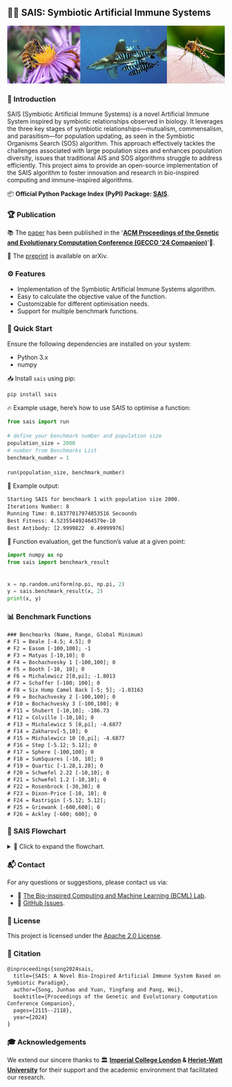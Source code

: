 ## 🧬🤖 SAIS: Symbiotic Artificial Immune Systems

<p align="center">
  <img src="https://raw.githubusercontent.com/Rqcker/ImageHosting/master/dissertation/symbio3.png" alt="Symbiotic">
</p>

### 🔬 Introduction
SAIS (Symbiotic Artificial Immune Systems) is a novel Artificial Immune System inspired by symbiotic relationships observed in biology. It leverages the three key stages of symbiotic relationships—mutualism, commensalism, and parasitism—for population updating, as seen in the Symbiotic Organisms Search (SOS) algorithm. This approach effectively tackles the challenges associated with large population sizes and enhances population diversity, issues that traditional AIS and SOS algorithms struggle to address efficiently. This project aims to provide an open-source implementation of the SAIS algorithm to foster innovation and research in bio-inspired computing and immune-inspired algorithms.

📦 **Official Python Package Index (PyPI) Package: [SAIS](https://pypi.org/project/sais/)**.

### 🏆 Publication

📚 The [paper](https://dl.acm.org/doi/abs/10.1145/3638530.3664188) has been published in the '[**ACM Proceedings of the Genetic and Evolutionary Computation Conference (GECCO '24 Companion)**](https://dl.acm.org/conference/gecco)'🎉.

🎊 The [preprint](https://arxiv.org/abs/2402.07244) is available on arXiv.

### ⚙️ Features

- Implementation of the Symbiotic Artificial Immune Systems algorithm.
- Easy to calculate the objective value of the function.
- Customizable for different optimisation needs.
- Support for multiple benchmark functions.

### 🚀 Quick Start

Ensure the following dependencies are installed on your system:
- Python 3.x
- numpy

📥 Install `sais` using pip:

```bash
pip install sais
```

🔥 Example usage, here’s how to use SAIS to optimise a function:

```python
from sais import run

# define your benchmark number and population size
population_size = 2000
# number from Benchmarks List
benchmark_number = 1

run(population_size, benchmark_number)
```

📌 Example output:
```bash
Starting SAIS for benchmark 1 with population size 2000.
Iterations Number: 8
Running Time: 0.18377017974853516 Secounds
Best Fitness: 4.523554492464579e-10
Best Antibody: [2.9999822  0.49999976]
```

🎯 Function evaluation, get the function’s value at a given point:
```python
import numpy as np
from sais import benchmark_result


x = np.random.uniform(np.pi, np.pi, 2)
y = sais.benchmark_result(x, 2)
print(x, y)
```

### 📊 Benchmark Functions
```
### Benchmarks (Name, Range, Global Minimum)
# F1 = Beale [-4.5; 4.5]; 0
# F2 = Easom [-100,100]; -1
# F3 = Matyas [-10,10]; 0
# F4 = Bochachvesky 1 [-100,100]; 0
# F5 = Booth [-10, 10]; 0
# F6 = Michalewicz 2[0,pi]; -1.8013
# F7 = Schaffer [-100; 100]; 0
# F8 = Six Hump Camel Back [-5; 5]; -1.03163
# F9 = Bochachvesky 2 [-100,100]; 0
# F10 = Bochachvesky 3 [-100,100]; 0
# F11 = Shubert [-10,10]; -186.73
# F12 = Colville [-10,10]; 0
# F13 = Michalewicz 5 [0,pi]; -4.6877
# F14 = Zakharov[-5,10]; 0
# F15 = Michalewicz 10 [0,pi]; -4.6877
# F16 = Step [-5.12; 5.12]; 0
# F17 = Sphere [-100,100]; 0
# F18 = SumSquares [-10, 10]; 0
# F19 = Quartic [-1.28,1.28]; 0
# F20 = Schwefel 2.22 [-10,10]; 0
# F21 = Schwefel 1.2 [-10,10]; 0
# F22 = Rosenbrock [-30,30]; 0
# F23 = Dixon-Price [-10, 10]; 0
# F24 = Rastrigin [-5.12; 5.12];
# F25 = Griewank [-600,600]; 0
# F26 = Ackley [-600; 600]; 0
```

### 🔄 SAIS Flowchart

<details>
  <summary>📌 Click to expand the flowchart.</summary>
  <p align="center">
    <img src="https://raw.githubusercontent.com/Rqcker/ImageHosting/master/dissertation/flowchart.png" alt="Flowchart">
  </p>
</details>

### 📬 Contact
For any questions or suggestions, please contact us via:
- 🔬 [The Bio-inspired Computing and Machine Learning (BCML) Lab](https://bioml.eu.org/).
- 🐛 [GitHub Issues](https://github.com/Rqcker/SymbioticAIS/issues).

### 📜 License
This project is licensed under the [Apache 2.0 License](LICENSE).

### 🔖 Citation
```bibtext
@inproceedings{song2024sais,
  title={SAIS: A Novel Bio-Inspired Artificial Immune System Based on Symbiotic Paradigm},
  author={Song, Junhao and Yuan, Yingfang and Pang, Wei},
  booktitle={Proceedings of the Genetic and Evolutionary Computation Conference Companion},
  pages={2115--2118},
  year={2024}
}
```

### 🎓 Acknowledgements

We extend our sincere thanks to 🏛️ **[Imperial College London](https://www.imperial.ac.uk/) & [Heriot-Watt University](https://www.hw.ac.uk/)** for their support and the academic environment that facilitated our research.
